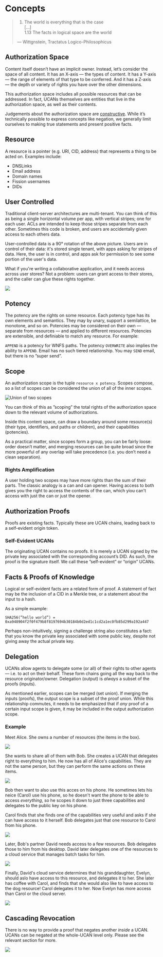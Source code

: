 # Concepts

> 1. The world is everything that is the case  
> \[...\]  
> 1.13 The facts in logical space are the world  
>   
> — Wittgnstein, Tractatus Logico-Philosophicus

## Authorization Space

Content itself doesn’t have an implicit owner. Instead, let’s consider the space of all content. It has an X-axis — the types of content. It has a Y-axis — the range of elements of that type to be conferred. And it has a Z-axis — the depth or variety of rights you have over the other dimensions.

This authorization space includes all possible resources that can be addressed. In fact, UCANs themselves are entities that live in the authorization space, as well as their contents.

Judgements about the authorization space are [constructive](https://en.wikipedia.org/wiki/Intuitionistic_logic). While it’s technically possible to express concepts like negation, we generally limit ourselves to making true statements and present positive facts.

## Resource

A resource is a pointer \(e.g. URI, CID, address\) that represents a thing to be acted on. Examples include:

* DNSLinks
* Email address
* Domain names
* Fission usernames
* DIDs

## User Controlled

Traditional client-server architectures are multi-tenant. You can think of this as being a single horizontal volume per app, with vertical stripes; one for each user. ACLs are intended to keep those stripes separate from each other. Sometimes this code is broken, and users are accidentally given access to each others data.

User-controlled data is a 90° rotation of the above picture. Users are in control of their data: it's stored single tenant, with apps asking for stripes of data. Here, the user is in control, and apps ask for permission to see some portion of the user's data.

What if you're writing a collaborative application, and it needs access across user stores? Not a problem: users can grant access to their stores, and the caller can glue these rights together.

![](../../.gitbook/assets/screen-shot-2021-05-05-at-8.16.49-pm%20%281%29.png)

## Potency

The potency are the rights on some resource. Each potency type has its own elements and semantics. They may by unary, support a semilattice, be monotone, and so on. Potencies may be considered on their own — separate from resources — and applied to different resources. Potencies are extensible, and definiable to match any resource. For example:

`APPEND` is a potency for WNFS paths. The potency `OVERWRITE` also implies the ability to `APPEND`. Email has no such tiered relationship. You may `SEND` email, but there is no ”super send”.

## Scope

An authorization scope is the tuple `resource x potency`. Scopes compose, so a list of scopes can be considered the union of all of the inner scopes.

![Union of two scopes](../../.gitbook/assets/img_0180.jpeg)

You can think of this as ”scoping” the total rights of the authorization space down to the relevant volume of authorizations.

Inside this content space, can draw a boundary around some resource\(s\) \(their type, identifiers, and paths or children\), and their capabilities \(potencies\).

As a practical matter, since scopes form a group, you can be fairly loose: order doesn’t matter, and merging resources can be quite broad since the more powerful of any overlap will take precedence \(i.e. you don’t need a clean separation\).

### Rights Amplification

A user holding two scopes may have more rights than the sum of their parts. The classic analogy is a can and can opener. Having access to both gives you the right to access the contents of the can, which yiou can't access with just the can or just the opener.

## Authorization Proofs

Proofs are existing facts. Typically these are UCAN chains, leading back to a self-evident origin token.



### Self-Evident UCANs

The originating UCAN contains no proofs. It is merely a UCAN signed by the private key associated with the corresponding account’s DID. As such, the proof _is_ the signature itself. We call these ”self-evident” or “origin” UCANs.

## Facts & Proofs of Knowledge

Logical or self-evident facts are a related form of proof. A statement of fact may be the inclusion of a CID in a Merkle tree, or a statement about the input to a hash.

As a simple example:

```text
SHA256(”hello world”) = 0xa948904f2f0f479b8f8197694b30184b0d2ed1c1cd2a1ec0fb85d299a192a447
```

Perhaps non-intuitively, signing a challenge string also constitutes a fact: that you know the private key associated with some public key, despite not giving away the actual private key.

## Delegation

UCANs allow agents to delegate some \(or all\) of their rights to other agents — i.e. to act on their behalf. These form chains going all the way back to the resource originator/owner. Delegation \(output\) is _always_ a subset of the proofs \(inputs\).

As mentioned earlier, scopes can be merged \(set union\). If merging the inputs \(proofs\), the output scope is a subset of the proof union. While this relationship commutes, it needs to be emphasized that if _any_ proof of a certain input scope is given, it may be included in the output authorization scope.

### Example

Meet Alice. She owns a number of resources \(the items in the box\).

![](../../.gitbook/assets/screen-shot-2021-08-30-at-18.16.05.png)

She wants to share all of them with Bob. She creates a UCAN that delegates right to everything to him. He now has all of Alice's capabilities. They are not the same person, but they can perform the same actions on these items.

![](../../.gitbook/assets/screen-shot-2021-08-30-at-18.18.53.png)

Bob then want to also use this acces on his phone. He sometimes lets his neice \(Carol\) use his phone, so he doesn't want the phone to be able to access _everything_, so he scopes it down to just three capabilities and delegates to the public key on his phone.

Carol finds that she finds one of the capabilities very useful and asks if she can have access to it herself. Bob delegates just that one resource to Carol from his phone.

![](../../.gitbook/assets/screen-shot-2021-08-30-at-18.14.20.png)

Later, Bob's partner David needs access to a few resources. Bob delegates those to him from his desktop. David later delegates one of the resources to a cloud service that manages batch tasks for him.

![](../../.gitbook/assets/screen-shot-2021-08-30-at-18.15.00.png)

Finally, David's cloud service determines that his granddaughter, Evelyn, should aslo have access to this resource, and delegates it to her. She later has coffee with Carol, and finds that she would also like to have access to the dog resource! Carol delegates it to her. Now Evelyn has more access than Carol or the cloud server.

![](../../.gitbook/assets/screen-shot-2021-08-30-at-18.15.05.png)

## Cascading Revocation

There is no way to provide a proof that negates another _inside_ a UCAN. UCANs can be negated at the whole-UCAN level only. Please see the relevant section for more.

![](../../.gitbook/assets/screen-shot-2021-08-30-at-18.28.02.png)

